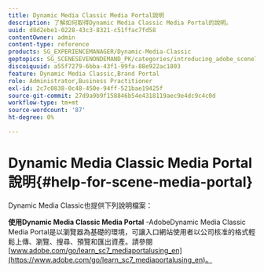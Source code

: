 ```yaml
---
title: Dynamic Media Classic Media Portal說明
description: 了解如何取得Dynamic Media Classic Media Portal的說明。
uuid: d8d2ebe1-0228-43c3-8321-c51ffac7fd58
contentOwner: admin
content-type: reference
products: SG_EXPERIENCEMANAGER/Dynamic-Media-Classic
geptopics: SG_SCENESEVENONDEMAND_PK/categories/introducing_adobe_scene7
discoiquuid: a55f7279-6bba-43f1-99fa-88e922ac1803
feature: Dynamic Media Classic,Brand Portal
role: Administrator,Business Practitioner
exl-id: 2c7c0838-0c48-450e-94ff-521bae19425f
source-git-commit: 27d9a9b9f158846b54e4318119aec9e4dc9c4c0d
workflow-type: tm+mt
source-wordcount: '87'
ht-degree: 0%

---
```


# Dynamic Media Classic Media Portal說明{#help-for-scene-media-portal}

Dynamic Media Classic也提供下列說明檔案：

**使用Dynamic Media Classic Media Portal**  -AdobeDynamic Media Classic Media Portal是以瀏覽器為基礎的環境，可讓入口網站使用者以公司核准的格式輕鬆上傳、瀏覽、搜尋、預覽和匯出資產。請參閱[www.adobe.com/go/learn_sc7_mediaportalusing_en](https://www.adobe.com/go/learn_sc7_mediaportalusing_en)。

<!-- Is this topic still needed? -rb 04/22/21
 -->